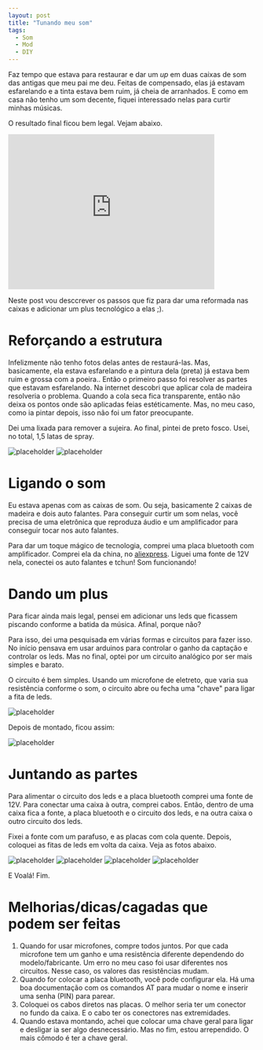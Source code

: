 ```yaml
---
layout: post
title: "Tunando meu som"
tags: 
  - Som
  - Mod
  - DIY
---
```


Faz tempo que estava para restaurar e dar um _up_ em duas caixas de som das antigas que meu pai me deu. Feitas de compensado, elas já estavam esfarelando e a tinta estava bem ruim, já cheia de arranhados. E como em casa não tenho um som decente, fiquei interessado nelas para curtir minhas músicas.

O resultado final ficou bem legal. Vejam abaixo.

<iframe width="420" height="315" src="http://www.youtube.com/embed/aMsXKl-Om_w" frameborder="0" allowfullscreen></iframe>

<!-- more -->

Neste post vou desccrever os passos que fiz para dar uma reformada nas caixas e adicionar um plus tecnológico a elas ;).

# Reforçando a estrutura

Infelizmente não tenho fotos delas antes de restaurá-las. Mas, basicamente, ela estava esfarelando e a pintura dela (preta) já estava bem ruim e grossa com a poeira..
Então o primeiro passo foi resolver as partes que estavam esfarelando. Na internet descobri que aplicar cola de madeira resolveria o problema. Quando a cola seca fica transparente, então não deixa os pontos onde são aplicadas feias estéticamente. Mas, no meu caso, como ia pintar depois, isso não foi um fator preocupante.

Dei uma lixada para remover a sujeira. Ao final, pintei de preto fosco. Usei, no total, 1,5 latas de spray.

![placeholder](https://raw.githubusercontent.com/djunho/djunho.github.io/master/Imagens/2018-08-03-Tunando-meu-som/pintando.jpeg "Lixada e pintada")
![placeholder](https://raw.githubusercontent.com/djunho/djunho.github.io/master/Imagens/2018-08-03-Tunando-meu-som/pintando2.jpeg "Lixada e pintada")

# Ligando o som

Eu estava apenas com as caixas de som. Ou seja, basicamente 2 caixas de madeira e dois auto falantes. Para conseguir curtir um som nelas, você precisa de uma eletrônica que reproduza áudio e um amplificador para conseguir tocar nos auto falantes.

Para dar um toque mágico de tecnologia, comprei uma placa bluetooth com amplificador. Comprei ela da china, no [aliexpress](https://pt.aliexpress.com/item/DC-8-25V-Wireless-Bluetooth-4-0-Audio-Receiver-Digital-TDA7492P-25W-25W-Amplifier-Board/32804754858.html). Liguei uma fonte de 12V nela, conectei os auto falantes e tchun! Som funcionando!

# Dando um plus

Para ficar ainda mais legal, pensei em adicionar uns leds que ficassem piscando conforme a batida da música. Afinal, porque não?

Para isso, dei uma pesquisada em várias formas e circuitos para fazer isso. No início pensava em usar arduinos para controlar o ganho da captação e controlar os leds. Mas no final, optei por um circuito analógico por ser mais simples e barato.

O circuito é bem simples. Usando um microfone de eletreto, que varia sua resistência conforme o som, o circuito abre ou fecha uma "chave" para ligar a fita de leds.

![placeholder](https://raw.githubusercontent.com/djunho/djunho.github.io/master/Imagens/2018-08-03-Tunando-meu-som/schematic.png "Esquematico do circuito dos leds")

Depois de montado, ficou assim:

![placeholder](https://raw.githubusercontent.com/djunho/djunho.github.io/master/Imagens/2018-08-03-Tunando-meu-som/circuito-montado.jpg "Circuito dos leds")

# Juntando as partes

Para alimentar o circuito dos leds e a placa bluetooth comprei uma fonte de 12V. Para conectar uma caixa à outra, comprei cabos. Então, dentro de uma caixa fica a fonte, a placa bluetooth e o circuito dos leds, e na outra caixa o outro circuito dos leds.

Fixei a fonte com um parafuso, e as placas com cola quente. Depois, coloquei as fitas de leds em volta da caixa. Veja as fotos abaixo.

![placeholder](https://raw.githubusercontent.com/djunho/djunho.github.io/master/Imagens/2018-08-03-Tunando-meu-som/bluetooth-montado.jpg "Bluetooth")
![placeholder](https://raw.githubusercontent.com/djunho/djunho.github.io/master/Imagens/2018-08-03-Tunando-meu-som/fonte-montada.jpg "Fonte de alimentação")
![placeholder](https://raw.githubusercontent.com/djunho/djunho.github.io/master/Imagens/2018-08-03-Tunando-meu-som/projeto-montado.jpg "Projeto")
![placeholder](https://raw.githubusercontent.com/djunho/djunho.github.io/master/Imagens/2018-08-03-Tunando-meu-som/caixa-montada.jpg "Projeto")

E Voalá! Fim.

# Melhorias/dicas/cagadas que podem ser feitas
1. Quando for usar microfones, compre todos juntos. Por que cada microfone tem um ganho e uma resistência diferente dependendo do modelo/fabricante. Um erro no meu caso foi usar diferentes nos circuitos. Nesse caso, os valores das resistências mudam.
2. Quando for colocar a placa bluetooth, você pode configurar ela. Há uma boa documentação com os comandos AT para mudar o nome e inserir uma senha (PIN) para parear.
3. Coloquei os cabos diretos nas placas. O melhor seria ter um conector no fundo da caixa. E o cabo ter os conectores nas extremidades.
4. Quando estava montando, achei que colocar uma chave geral para ligar e desligar ia ser algo desnecessário. Mas no fim, estou arrependido. O mais cômodo é ter a chave geral.

